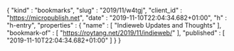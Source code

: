 {
  "kind" : "bookmarks",
  "slug" : "2019/11/w4tgj",
  "client_id" : "https://micropublish.net",
  "date" : "2019-11-10T22:04:34.682+01:00",
  "h" : "h-entry",
  "properties" : {
    "name" : [ "Indieweb Updates and Thoughts" ],
    "bookmark-of" : [ "https://roytang.net/2019/11/indieweb/" ],
    "published" : [ "2019-11-10T22:04:34.682+01:00" ]
  }
}
